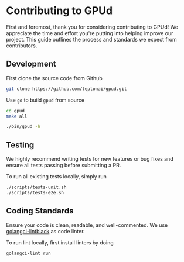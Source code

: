 # Contributing to GPUd

First and foremost, thank you for considering contributing to GPUd! We appreciate the time and effort you're putting into helping improve our project. This guide outlines the process and standards we expect from contributors.

## Development

First clone the source code from Github

```bash
git clone https://github.com/leptonai/gpud.git
```

Use `go` to build `gpud` from source

```bash
cd gpud
make all

./bin/gpud -h
```

## Testing

We highly recommend writing tests for new features or bug fixes and ensure all tests passing before submitting a PR.

To run all existing tests locally, simply run

```bash
./scripts/tests-unit.sh
./scripts/tests-e2e.sh
```

## Coding Standards

Ensure your code is clean, readable, and well-commented. We use [golangci-lintblack](https://golangci-lint.run/) as code linter.

To run lint locally, first install linters by doing

```bash
golangci-lint run
```
